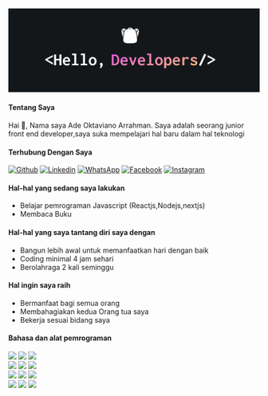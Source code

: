 <br>
<p align="center">
<img src="./1500x500.jpg"> </img>
</p>

#### Tentang Saya
Hai 👋, Nama saya Ade Oktaviano Arrahman. Saya adalah seorang junior front end developer,saya suka mempelajari hal baru dalam hal teknologi

#### Terhubung Dengan Saya

[![Github](https://img.shields.io/badge/-Github-000?style=flat&logo=Github&logoColor=white)](https://github.com/nofeth)
[![Linkedin](https://img.shields.io/badge/-LinkedIn-blue?style=flat&logo=Linkedin&logoColor=white)](https://www.linkedin.com/in/msyudi/)
[![WhatsApp](https://img.shields.io/badge/-WhatsApp-12b847?style=flat&logo=WhatsApp&logoColor=white)](https://wa.me/6281336156031)
[![Facebook](https://img.shields.io/badge/-Facebook-blue?style=flat&logo=Facebook&logoColor=white)](https://www.facebook.com/natsuki.freedom/)
[![Instagram](https://img.shields.io/badge/-instagram-c1558b?style=flat&logo=Instagram&logoColor=white)](https://www.instagram.com/adeokta07/)

#### Hal-hal yang sedang saya lakukan 
- Belajar pemrograman Javascript (Reactjs,Nodejs,nextjs)
- Membaca Buku

#### Hal-hal yang saya tantang diri saya dengan
- Bangun lebih awal untuk memanfaatkan hari dengan baik
- Coding minimal 4 jam sehari
- Berolahraga 2 kali seminggu

#### Hal ingin saya raih
- Bermanfaat bagi semua orang
- Membahagiakan kedua Orang tua saya
- Bekerja sesuai bidang saya

#### Bahasa dan alat pemrograman 
<p>
  
<code><img width="10%" src="https://www.vectorlogo.zone/logos/w3_html5/w3_html5-icon.svg"></code>
<code><img width="10%" src="https://www.vectorlogo.zone/logos/w3_css/w3_css-icon.svg"></code>
<code><img width="10%" src="https://www.vectorlogo.zone/logos/javascript/javascript-icon.svg"></code>
<br/>
<code><img width="10%" src="https://www.vectorlogo.zone/logos/visualstudio_code/visualstudio_code-icon.svg"></code>
<code><img width="10%" src="https://www.vectorlogo.zone/logos/github/github-icon.svg"></code>
<code><img width="10%" src="https://www.vectorlogo.zone/logos/figma/figma-icon.svg"></code>
<br/>
<code><img width="10%" src="https://www.vectorlogo.zone/logos/linux/linux-icon.svg"></code>
<code><img width="10%" src="https://www.vectorlogo.zone/logos/nodejs/nodejs-icon.svg"></code>
<code><img width="10%" src="https://www.vectorlogo.zone/logos/reactjs/reactjs-icon.svg"></code>
<br/>
<code><img width="10%" src="https://www.vectorlogo.zone/logos/npmjs/npmjs-ar21.svg"></code>
<code><img width="10%" src="https://www.vectorlogo.zone/logos/axios/axios-icon.svg"></code>
<code><img width="10%" src="https://www.vectorlogo.zone/logos/tailwindcss/tailwindcss-icon.svg"></code>
</p>


<!---
nofeth/nofeth is a ✨ special ✨ repository because its `README.md` (this file) appears on your GitHub profile.
You can click the Preview link to take a look at your changes.
--->
